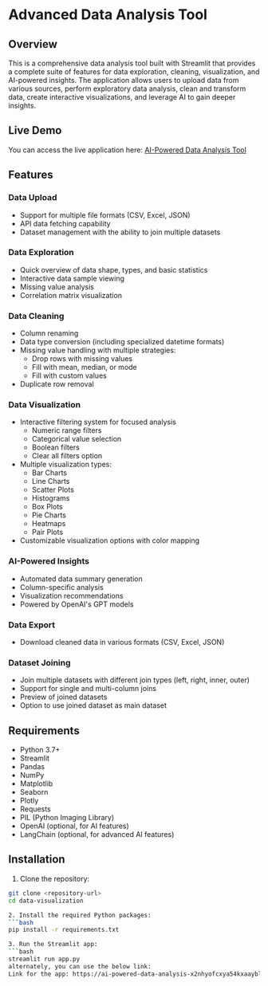 # Advanced Data Analysis Tool

## Overview

This is a comprehensive data analysis tool built with Streamlit that provides a complete suite of features for data exploration, cleaning, visualization, and AI-powered insights. The application allows users to upload data from various sources, perform exploratory data analysis, clean and transform data, create interactive visualizations, and leverage AI to gain deeper insights.

## Live Demo

You can access the live application here: [AI-Powered Data Analysis Tool](https://ai-powered-data-analysis-x2nhyofcxya54kxaayblkg.streamlit.app/)

## Features

### Data Upload
- Support for multiple file formats (CSV, Excel, JSON)
- API data fetching capability
- Dataset management with the ability to join multiple datasets

### Data Exploration
- Quick overview of data shape, types, and basic statistics
- Interactive data sample viewing
- Missing value analysis
- Correlation matrix visualization

### Data Cleaning
- Column renaming
- Data type conversion (including specialized datetime formats)
- Missing value handling with multiple strategies:
  - Drop rows with missing values
  - Fill with mean, median, or mode
  - Fill with custom values
- Duplicate row removal

### Data Visualization
- Interactive filtering system for focused analysis
  - Numeric range filters
  - Categorical value selection
  - Boolean filters
  - Clear all filters option
- Multiple visualization types:
  - Bar Charts
  - Line Charts
  - Scatter Plots
  - Histograms
  - Box Plots
  - Pie Charts
  - Heatmaps
  - Pair Plots
- Customizable visualization options with color mapping

### AI-Powered Insights
- Automated data summary generation
- Column-specific analysis
- Visualization recommendations
- Powered by OpenAI's GPT models

### Data Export
- Download cleaned data in various formats (CSV, Excel, JSON)

### Dataset Joining
- Join multiple datasets with different join types (left, right, inner, outer)
- Support for single and multi-column joins
- Preview of joined datasets
- Option to use joined dataset as main dataset

## Requirements

- Python 3.7+
- Streamlit
- Pandas
- NumPy
- Matplotlib
- Seaborn
- Plotly
- Requests
- PIL (Python Imaging Library)
- OpenAI (optional, for AI features)
- LangChain (optional, for advanced AI features)

## Installation

1. Clone the repository:
```bash
git clone <repository-url>
cd data-visualization

2. Install the required Python packages:
```bash
pip install -r requirements.txt

3. Run the Streamlit app:
```bash
streamlit run app.py 
alternately, you can use the below link:
Link for the app: https://ai-powered-data-analysis-x2nhyofcxya54kxaayblkg.streamlit.app/
